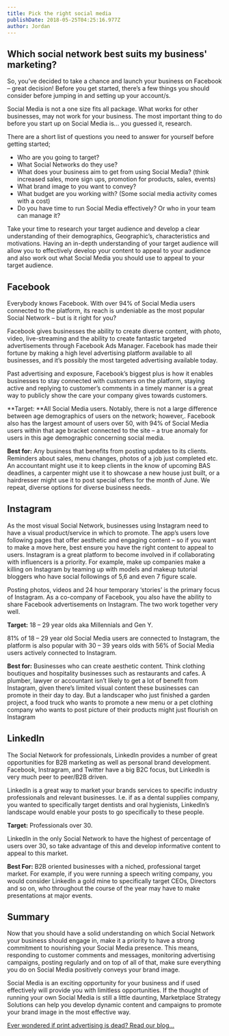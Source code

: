 ```yaml
---
title: Pick the right social media
publishDate: 2018-05-25T04:25:16.977Z
author: Jordan
---
```

## Which social network best suits my business' marketing?

So, you’ve decided to take a chance and launch your business on Facebook – great decision! Before you get started, there’s a few things you should consider before jumping in and setting up your account/s. 

Social Media is not a one size fits all package. What works for other businesses, may not work for your business. The most important thing to do before you start up on Social Media is... you guessed it, research. 

There are a short list of questions you need to answer for yourself before getting started;

* Who are you going to target? 
* What Social Networks do they use? 
* What does your business aim to get from using Social Media? (think increased sales, more sign ups, promotion for products, sales, events) 
* What brand image to you want to convey? 
* What budget are you working with? (Some social media activity comes with a cost)
* Do you have time to run Social Media effectively? Or who in your team can manage it? 

Take your time to research your target audience and develop a clear understanding of their demographics, Geographic’s, characteristics and motivations. Having an in-depth understanding of your target audience will allow you to effectively develop your content to appeal to your audience and also work out what Social Media you should use to appeal to your target audience.

## Facebook

Everybody knows Facebook. With over 94% of Social Media users connected to the platform, its reach is undeniable as the most popular Social Network – but is it right for you?

Facebook gives businesses the ability to create diverse content, with photo, video, live-streaming and the ability to create fantastic targeted advertisements through Facebook Ads Manager. Facebook has made their fortune by making a high level advertising platform available to all businesses, and it’s possibly the most targeted advertising available today.

Past advertising and exposure, Facebook’s biggest plus is how it enables businesses to stay connected with customers on the platform, staying active and replying to customer’s comments in a timely manner is a great way to publicly show the care your company gives towards customers. 

**Target: **All Social Media users. Notably, there is not a large difference between age demographics of users on the network; however,. Facebook also has the largest amount of users over 50, with 94% of Social Media users within that age bracket connected to the site – a true anomaly for users in this age demographic concerning social media.

**Best for:** Any business that benefits from posting updates to its clients. Reminders about sales, menu changes, photos of a job just completed etc. An accountant might use it to keep clients in the know of upcoming BAS deadlines, a carpenter might use it to showcase a new house just built, or a hairdresser might use it to post special offers for the month of June. We repeat, diverse options for diverse business needs.

## Instagram

As the most visual Social Network, businesses using Instagram need to have a visual product/service in which to promote. The app’s users love following pages that offer aesthetic and engaging content – so if you want to make a move here, best ensure you have the right content to appeal to users. Instagram is a great platform to become involved in if collaborating with influencers is a priority. For example, make up companies make a killing on Instagram by teaming up with models and makeup tutorial bloggers who have social followings of 5,6 and even 7 figure scale. 

Posting photos, videos and 24 hour temporary ‘stories’ is the primary focus of Instagram. As a co-company of Facebook, you also have the ability to share Facebook advertisements on Instagram. The two work together very well.

**Target:** 18 – 29 year olds aka Millennials and Gen Y. 

81% of 18 – 29 year old Social Media users are connected to Instagram, the platform is also popular with 30 – 39 years olds with 56% of Social Media users actively connected to Instagram. 

**Best for:** Businesses who can create aesthetic content. Think clothing boutiques and hospitality businesses such as restaurants and cafes. A plumber, lawyer or accountant isn’t likely to get a lot of benefit from Instagram, given there’s limited visual content these businesses can promote in their day to day. But a landscaper who just finished a garden project, a food truck who wants to promote a new menu or a pet clothing company who wants to post picture of their products might just flourish on Instagram

## LinkedIn

The Social Network for professionals, LinkedIn provides a number of great opportunities for B2B marketing as well as personal brand development. Facebook, Instragram, and Twitter have a big B2C focus, but LinkedIn is very much peer to peer/B2B driven.

LinkedIn is a great way to market your brands services to specific industry professionals and relevant businesses. I.e. if as a dental supplies company, you wanted to specifically target dentists and oral hygienists, LinkedIn’s landscape would enable your posts to go specifically to these people. 

**Target:** Professionals over 30. 

LinkedIn in the only Social Network to have the highest of percentage of users over 30, so take advantage of this and develop informative content to appeal to this market. 

**Best For:** B2B oriented businesses with a niched, professional target market. For example, if you were running a speech writing company, you would consider LinkedIn a gold mine to specifically target CEOs, Directors and so on, who throughout the course of the year may have to make presentations at major events.

## Summary

Now that you should have a solid understanding on which Social Network your business should engage in, make it a priority to have a strong commitment to nourishing your Social Media presence. This means, responding to customer comments and messages, monitoring advertising campaigns, posting regularly and on top of all of that, make sure everything you do on Social Media positively conveys your brand image. 

Social Media is an exciting opportunity for your business and if used effectively will provide you with limitless opportunities. If the thought of running your own Social Media is still a little daunting, Marketplace Strategy Solutions can help you develop dynamic content and campaigns to promote your brand image in the most effective way. 



[Ever wondered if print advertising is dead? Read our blog...](https://marketplacestrategysolutions.com.au/blog/is-print-advertising-dead/)
